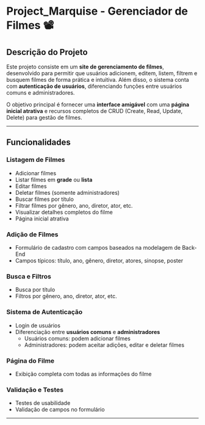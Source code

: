 # Project_Marquise - Gerenciador de Filmes 📽️

## Descrição do Projeto
Este projeto consiste em um **site de gerenciamento de filmes**, desenvolvido para permitir que usuários adicionem, editem, listem, filtrem e busquem filmes de forma prática e intuitiva. Além disso, o sistema conta com **autenticação de usuários**, diferenciando funções entre usuários comuns e administradores.

O objetivo principal é fornecer uma **interface amigável** com uma **página inicial atrativa** e recursos completos de CRUD (Create, Read, Update, Delete) para gestão de filmes.

---

## Funcionalidades

### Listagem de Filmes
- Adicionar filmes
- Listar filmes em **grade** ou **lista**
- Editar filmes
- Deletar filmes (somente administradores)
- Buscar filmes por título
- Filtrar filmes por gênero, ano, diretor, ator, etc.
- Visualizar detalhes completos do filme
- Página inicial atrativa

### Adição de Filmes
- Formulário de cadastro com campos baseados na modelagem de Back-End
- Campos típicos: título, ano, gênero, diretor, atores, sinopse, poster

### Busca e Filtros
- Busca por título
- Filtros por gênero, ano, diretor, ator, etc.

### Sistema de Autenticação
- Login de usuários
- Diferenciação entre **usuários comuns** e **administradores**
  - Usuários comuns: podem adicionar filmes
  - Administradores: podem aceitar adições, editar e deletar filmes

### Página do Filme
- Exibição completa com todas as informações do filme

### Validação e Testes
- Testes de usabilidade
- Validação de campos no formulário

---

